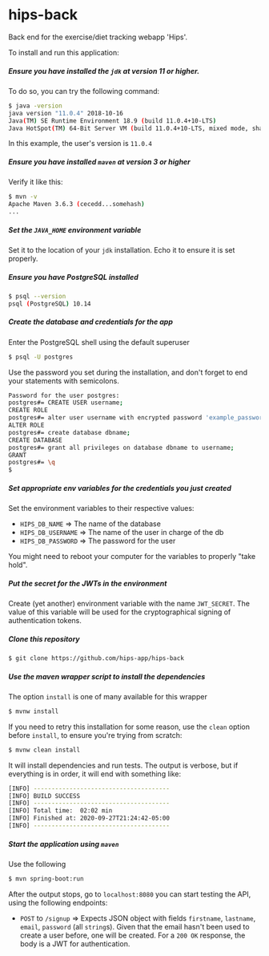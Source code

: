 # hips-back
Back end for the exercise/diet tracking webapp 'Hips'.

To install and run this application:
 ##### Ensure you have installed the `jdk` at version 11 or higher.
 To do so, you can try the following command:
```sh
$ java -version
java version "11.0.4" 2018-10-16
Java(TM) SE Runtime Environment 18.9 (build 11.0.4+10-LTS)
Java HotSpot(TM) 64-Bit Server VM (build 11.0.4+10-LTS, mixed mode, sharing)
```
In this example, the user's version is `11.0.4`

##### Ensure you have installed `maven` at version 3 or higher
Verify it like this:
```sh
$ mvn -v
Apache Maven 3.6.3 (cecedd...somehash)
...
```
##### Set the `JAVA_HOME` environment variable

Set it to the location of your `jdk` installation. Echo it to ensure it is set properly.
##### Ensure you have PostgreSQL installed 
```sh
$ psql --version
psql (PostgreSQL) 10.14
```
##### Create the database and credentials for the app

Enter the PostgreSQL shell using the default superuser
```sh
$ psql -U postgres
```
Use the password you set during the installation, and don't forget to end your statements with semicolons.
```sh
Password for the user postgres:
postgres#= CREATE USER username;
CREATE ROLE
postgres#= alter user username with encrypted password 'example_password';
ALTER ROLE
postgres#= create database dbname;
CREATE DATABASE
postgres#= grant all privileges on database dbname to username;
GRANT
postgres#= \q
$
```
##### Set appropriate env variables for the credentials you just created

Set the environment variables to their respective values:
- `HIPS_DB_NAME` => The name of the database
- `HIPS_DB_USERNAME` => The name of the user in charge of the db
- `HIPS_DB_PASSWORD` => The password for the user

You might need to reboot your computer for the variables to properly "take hold".

##### Put the secret for the JWTs in the environment

Create (yet another) environment variable with the name `JWT_SECRET`.
The value of this variable will be used for the cryptographical signing of authentication tokens.

##### Clone this repository

```sh
$ git clone https://github.com/hips-app/hips-back
```
##### Use the maven wrapper script to install the dependencies
The option `install` is one of many available for this wrapper
```sh
$ mvnw install
```
If you need to retry this installation for some reason, use the `clean` option before `install`, to ensure you're trying from scratch:
```sh
$ mvnw clean install
```
It will install dependencies and run tests. The output is verbose, but if everything is in order, it will end with something like:
```sh
[INFO] --------------------------------------
[INFO] BUILD SUCCESS
[INFO] --------------------------------------
[INFO] Total time:  02:02 min
[INFO] Finished at: 2020-09-27T21:24:42-05:00
[INFO] --------------------------------------
```
##### Start the application using `maven`
Use the following
```sh
$ mvn spring-boot:run
```
After the output stops, go to `localhost:8080` you can start testing the API, using the following endpoints:

- `POST` to `/signup` => Expects JSON object with fields `firstname`, `lastname`, `email`, `password` (all `string`s). Given that the email hasn't been used to create a user before, one will be created. For a `200 OK` response, the body is a JWT for authentication.